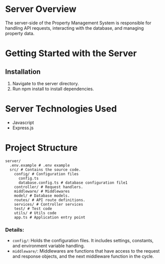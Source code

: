 # Server Overview

The server-side of the Property Management System is responsible for handling API requests, interacting with the database, and managing property data.

# Getting Started with the Server

## Installation

1. Navigate to the server directory.
2. Run npm install to install dependencies.

# Server Technologies Used

- Javascript
- Express.js

# Project Structure

```
server/
  .env.example # .env example
  src/ # Contains the source code.
    config/ # Configuration files
      config.ts
      database.config.ts # database configuration file1
    controller/ # Request handlers.
    middleware/ # Middlewares
    model/ # Database models.
    routes/ # API route definitions.
    services/ # Controller services
    test/ # Test code
    utils/ # Utils code
    app.ts # Application entry point
```

### Details:

- `config/`: Holds the configuration files. It includes settings, constants, and environment variable handling.
- `middleware/`: Middlewares are functions that have access to the request and response objects, and the next middleware function in the cycle.
